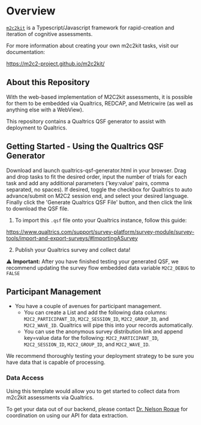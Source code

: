 # Overview

[`m2c2kit`](https://m2c2-project.github.io/m2c2kit/) is a Typescript/Javascript framework for rapid-creation and iteration of cognitive assessments.

For more information about creating your own m2c2kit tasks, visit our documentation:

https://m2c2-project.github.io/m2c2kit/

## About this Repository

With the web-based implementation of M2C2kit assessments, it is possible for them to be embedded via Qualtrics, REDCAP, and Metricwire (as well as anything else with a WebView).

This repository contains a Qualtrics QSF generator to assist with deployment to Qualtrics.

## Getting Started - Using the Qualtrics QSF Generator

Download and launch qualtrics-qsf-generator.html in your browser. Drag and drop tasks to fit the desired order, input the number of trials for each task and add any additional parameters ('key:value' pairs, comma separated, no spaces). If desired, toggle the checkbox for Qualtrics to auto advance/submit on M2C2 session end, and select your desired language. Finally click the 'Generate Qualtrics QSF File' button, and then click the link to download the QSF file.

1. To import this `.qsf` file onto your Qualtrics instance, follow this guide:

https://www.qualtrics.com/support/survey-platform/survey-module/survey-tools/import-and-export-surveys/#ImportingASurvey

2. Publish your Qualtrics survey and collect data!

⚠️ **Important:** After you have finished testing your generated QSF, we recommend updating the survey flow embedded data variable ```M2C2_DEBUG``` to ```FALSE```

## Participant Management

- You have a couple of avenues for participant management.
  - You can create a List and add the following data columns: ```M2C2_PARTICIPANT_ID```, ```M2C2_SESSION_ID```, ```M2C2_GROUP_ID```, and ```M2C2_WAVE_ID```. Qualtrics will pipe this into your records automatically.
  - You can use the anonymous survey distribution link and append key=value data for the following: ```M2C2_PARTICIPANT_ID```, ```M2C2_SESSION_ID```, ```M2C2_GROUP_ID```, and ```M2C2_WAVE_ID```.

We recommend thoroughly testing your deployment strategy to be sure you have data that is capable of processing.

### Data Access

Using this template would allow you to get started to collect data from m2c2kit assessments via Qualtrics.

To get your data out of our backend, please contact [Dr. Nelson Roque](nur375@psu.edu) for coordination on using our API for data extraction.
